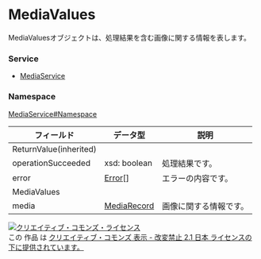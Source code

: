 # MediaValues
MediaValuesオブジェクトは、処理結果を含む画像に関する情報を表します。
### Service
+ [MediaService](../../services/MediaService.md)

### Namespace
[MediaService#Namespace](../../services/MediaService.md#namespace)

| フィールド | データ型 | 説明 |
|---|---|---|
| ReturnValue(inherited)|||
| operationSucceeded| xsd: boolean| 処理結果です。 |
| error| <a href="../Common/Error.md">Error</a>[]| エラーの内容です。 |
| MediaValues|||
| media| <a href="./MediaRecord.md">MediaRecord</a>| 画像に関する情報です。 |

<a rel="license" href="http://creativecommons.org/licenses/by-nd/2.1/jp/"><img alt="クリエイティブ・コモンズ・ライセンス" style="border-width:0" src="https://i.creativecommons.org/l/by-nd/2.1/jp/88x31.png" /></a><br />この 作品 は <a rel="license" href="http://creativecommons.org/licenses/by-nd/2.1/jp/">クリエイティブ・コモンズ 表示 - 改変禁止 2.1 日本 ライセンスの下に提供されています。</a>
